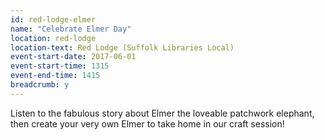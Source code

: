 ```yaml
---
id: red-lodge-elmer
name: "Celebrate Elmer Day"
location: red-lodge
location-text: Red Lodge (Suffolk Libraries Local)
event-start-date: 2017-06-01
event-start-time: 1315
event-end-time: 1415
breadcrumb: y
---
```


Listen to the fabulous story about Elmer the loveable patchwork elephant, then create your very own Elmer to take home in our craft session!
